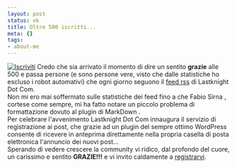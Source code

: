 ```yaml
--- 
layout: post
status: ok
title: Oltre 500 iscritti...
meta: {}
tags: 
- about-me
---
```

[![Iscriviti](http://fast.mgpf.it/register.png)](/subscribe.php)
Credo che sia arrivato il momento di dire un sentito **grazie** alle 500 e passa persone (e sono persone vere, visto che dalle statistiche ho escluso i robot automativi) che ogni giorno seguono il [feed rss](/feed/) di Lastknight Dot Com.  
Non mi ero mai soffermato sulle statistiche dei feed fino a che Fabio Sirna , cortese come sempre, mi ha fatto notare un piccolo problema di formattazione dovuto al plugin di MarkDown .  
Per celebrare l'avvenimento Lastknight Dot Com innaugura il servizio di registrazione ai post, che grazie ad un plugin del sempre ottimo WordPress consente di ricevere in anteprima direttamente nella propria casella di posta elettronica l'annuncio dei nuovi post...  
Sperando di vedere crescere la community vi ridico, dal profondo del cuore, un carissimo e sentito **GRAZIE!!!** e vi invito caldamente a [registrarvi](/subscribe.php). 
